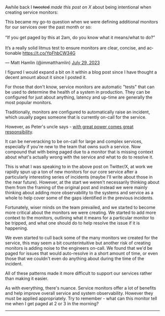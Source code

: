 Awhile back I ~~tweeted~~ _made this post on X_ about being intentional when
creating service monitors:

<Tweet id="1685272797512392705">
  <p lang="en" dir="ltr">This became my go-to question when we were defining additional monitors for our services over the past month or so:<br /><br />“If you get paged by this at 2am, do you know what it means/what to do?”<br /><br />It’s a really solid litmus test to ensure monitors are clear, concise, and actionable <a href="https://t.co/YpFhbCW34G">https://t.co/YpFhbCW34G</a></p>&mdash; Matt Hamlin (@immatthamlin) <a href="https://twitter.com/immatthamlin/status/1685272797512392705?ref_src=twsrc%5Etfw">July 29, 2023</a>
</Tweet>

I figured I would expand a bit on it within a blog post since I have thought a
decent amount about it since I posted it.

For those that don't know, service monitors are automatic "tests" that can be
used to determine the health of a system in production. They can be configured
for just about anything, latency and up-time are generally the most popular
monitors.

Traditionally, monitors are configured to automatically raise an incident, which
usually pages someone that is currently on-call for the service.

However, as Peter's uncle says -
[with great power comes great responsibility](https://i.imgur.com/lIAMtJt.mp4).

It can be nerveracking to be on-call for large and complex services, especially
if you're new to the team that owns such a service. Now compound that with being
paged due to a monitor that is missing context about what's actually wrong with
the service and what to do to resolve it.

This is what I was speaking to in the above post on Twitter/X, at work we
rapidly spun up a ton of new monitors for our core service after a particularly
interesting series of incidents (maybe I'll write about those in the near
future). However, at the start we weren't necessarily thinking about them from
the framing of the original post and instead we were mainly thinking about
adding more observability to the systems and service as a whole to help cover
some of the gaps identified in the previous incidents.

Fortunately, wiser minds on the team prevailed, and we started to become more
critical about the monitors we were creating. We started to add more context to
the monitors, outlining what it means for a particular monitor to be tripped,
and what one should do to help resolve the issue if it is happening.

We even started to cull back some of the many monitors we created for the
service, this may seem a bit counterintuitive but another risk of creating
monitors is adding noise to the engineers on-call. We found that we'd be paged
for issues that would auto-resolve in a short amount of time, or even those that
we couldn't even do anything about during the time of the incident.

All of these patterns made it more difficult to support our services rather than
making it easier.

As with everything, there's nuance. Service monitors offer a lot of benefits and
help improve overall service and system observability. However they must be
applied appropriately. Try to remember - what can this monitor tell me when I
get paged at 2 or 3 in the morning?

---
